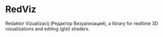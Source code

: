 # RedViz
Redaktor Vizualizacij (Редактор Визуализаций), a library for realtime 3D visualizations and editing (glsl) shaders.
